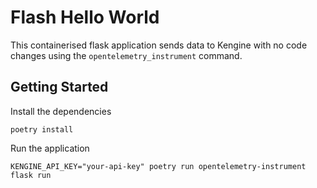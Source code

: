 # Flash Hello World

This containerised flask application sends data to Kengine with no code changes using the `opentelemetry_instrument` command.

## Getting Started

Install the dependencies

```
poetry install
```

Run the application

```
KENGINE_API_KEY="your-api-key" poetry run opentelemetry-instrument flask run
```
